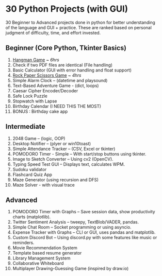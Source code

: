# 30 Python Projects (with GUI)
30 Beginner to Advanced projects done in python for better understanding of the language and GUI + practice. These are ranked based on personal judgment of difficulty, time, and effort invested.

## Beginner (Core Python, Tkinter Basics)
1. [Hangman Game](Beginner/Hangman.py/) ~ _6hrs_
2. Check if two PDF files are identical (File handling)
3. Basic Calculator (GUI with error handling and float support)
4. [Rock Paper Scissors Game](Beginner/Rock_Paper_Scissors.py/) ~ _4hrs_
5. Simple Alarm Clock – (datetime and playsound)
6. Text-Based Adventure Game - (dict, loops)
7. Caesar Cipher Encoder/Decoder
8. Safe Lock Puzzle
9. Stopwatch with Lapse
10. Birthday Calendar (I NEED THIS THE MOST)
11. BONUS : Birthday cake app

## Intermediate

1. 2048 Game – (logic, OOP)
2. Desktop Notifier – (plyer or win10toast)
3. Simple Attendance Tracker – (CSV, Excel or tkinter)
4. POMODORO Timer - Simple – With start/stop buttons using tkinter.
5. Image to Sketch Converter – Using cv2 (OpenCV).
6. Typing Speed Test GUI – Displays text, calculates WPM.
7. Sudoku validator
8. Flashcard Quiz App
9. Maze Generator (using recursion and DFS)
10. Maze Solver - with visual trace

## Advanced

1. POMODORO Timer with Graphs – Save session data, show productivity charts (matplotlib).
2. Twitter Sentiment Analysis – tweepy, TextBlob/VADER, pandas.
3. Simple Chat Room – Socket programming or using asyncio.
4. Expense Tracker with Graphs – CLI or GUI, uses pandas and matplotlib.
5. Custom Discord Bot – Using discord.py with some features like music or reminders.
6. Movie Recommendation System
7. Template based resume generator
8. Library Management System
9. Collaborative Whiteboard
10. Multiplayer Drawing-Guessing Game (inspired by draw.io)
